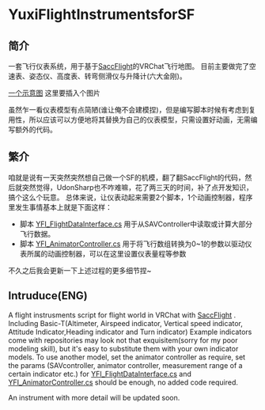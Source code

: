 # YuxiFlightInstrumentsforSF

## 简介
一套飞行仪表系统，用于基于[SaccFlight](https://github.com/Sacchan-VRC/SaccFlightAndVehicles)的VRChat飞行地图。
目前主要做完了空速表、姿态仪、高度表、转弯侧滑仪与升降计(六大金刚)。

[一个示意图](https://github.com/Heriyadi235/YuxiFlightInstrumentsforSF/blob/main/documents/pic1.png)
这里要插入个图片

虽然乍一看仪表模型有点简陋(谁让俺不会建模捏)，但是编写脚本时候有考虑到复用性，所以应该可以方便地将其替换为自己的仪表模型，只需设置好动画，无需编写额外的代码。

## 繁介
咱就是说有一天突然突然想自己做一个SF的机模，翻了翻SaccFlight的代码，然后就突然觉得，UdonSharp也不咋难嘛，花了两三天的时间，补了点开发知识，搞个这么个玩意。
总体来说，让仪表动起来需要2个脚本，1个动画控制器，程序里发生事情基本上就是下面这样：
* 脚本
[YFI_FlightDataInterface.cs](https://github.com/Heriyadi235/YuxiFlightInstrumentsforSF/blob/main/Scripts/YFI_FlightDataInterface.cs)
用于从SAVController中读取或计算大部分飞行数据。
* 脚本
[YFI_AnimatorController.cs](https://github.com/Heriyadi235/YuxiFlightInstrumentsforSF/blob/main/Scripts/YFI_AnimatorController.cs)
用于将飞行数组转换为0~1的参数以驱动仪表所属的动画控制器，可以在这里设置仪表量程等参数

不久之后我会更新一下上述过程的更多细节捏~

## Intruduce(ENG)
A flight instrusments script for flight world in VRChat with [SaccFlight](https://github.com/Sacchan-VRC/SaccFlightAndVehicles) .
Including Basic-T(Altimeter, Airspeed indicator, Vertical speed indicator, Attitude Indicator,Heading indicator and Turn indicator)
Example indicators come with repositories may look not that exquisitem(sorry for my poor modeling skill), but it's easy to substitute them with your own indicator models.
To use another model, set the animator controller as require, set the params (SAVcontroller, animator controller, measurement range of a certain indicator etc.) for 
[YFI_FlightDataInterface.cs](https://github.com/Heriyadi235/YuxiFlightInstrumentsforSF/blob/main/Scripts/YFI_FlightDataInterface.cs) and
[YFI_AnimatorController.cs](https://github.com/Heriyadi235/YuxiFlightInstrumentsforSF/blob/main/Scripts/YFI_AnimatorController.cs) should be enough, no added code required.

An instrument with more detail will be updated soon.


